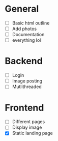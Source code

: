 # General

- [ ] Basic html outline
- [ ] Add photos
- [ ] Documentation
- [ ] everything lol

# Backend

- [ ] Login
- [ ] Image posting
- [ ] Mutlithreaded

# Frontend

- [ ] Different pages
- [ ] Display image
- [x] Static landing page
